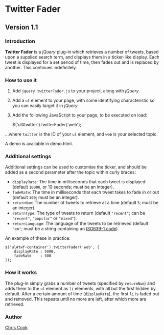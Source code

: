 Twitter Fader
=============

Version 1.1
-----------

### Introduction

__Twitter Fader__ is a _jQuery_ plug-in which retrieves a number of tweets, based upon a supplied search term, and displays them in a ticker-like display. Each tweet is displayed for a set period of time, then fades out and is replaced by another. This continues indefinitely.

### How to use it

1. Add `jquery.twitterFader.js` to your project, along with _jQuery_.
2. Add a `ul` element to your page, with some identifying characteristic so you can easily target it in _jQuery_.
3. Add the following JavaScript to your page, to be executed on load:

    $('ul#twitter').twitterFader('web');

...where `twitter` is the ID of your `ul` element, and `web` is your selected topic.

A demo is available in demo.html.

### Additional settings

Additional settings can be used to customise the ticker, and should be added as a second parameter after the topic within curly braces:

+ `displayRate`: The time in milliseconds that each tweet is displayed (default `10000`, or 10 seconds; must be an integer).
+ `fadeRate`: The time in milliseconds that each tweet takes to fade in or out (default `300`; must be an integer).
+ `returnNum`: The number of tweets to retrieve at a time (default `5`; must be an integer).
+ `returnType`: The type of tweets to return (default `"recent"`; can be `"recent"`, `"popular"` or `"mixed"`).
+ `returnLanguage`: The language of the tweets to be retrieved (default `"en"`; must be a string containing an [ISO639-1 code](en.wikipedia.org/wiki/List_of_ISO_639-1_codes)).

An example of these in practice:

    $('ul#twf-container').twitterFader('web', {
        displayRate : 5000,
        fadeRate    : 500
    });

### How it works

The plug-in simply grabs a number of tweets (specified by `returnNum`) and adds them to the `ul` element as `li` elements, with all but the first hidden by default. After a certain amount of time (`displayRate`), the first `li` is faded out and removed. This repeats until no more are left, after which more are retrieved.

### Author

[Chris Cook](http://chris-cook.co.uk)

